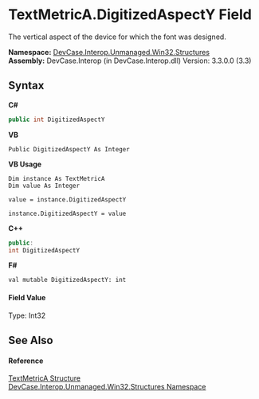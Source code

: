 # TextMetricA.DigitizedAspectY Field
 

The vertical aspect of the device for which the font was designed.

**Namespace:**&nbsp;<a href="N_DevCase_Interop_Unmanaged_Win32_Structures">DevCase.Interop.Unmanaged.Win32.Structures</a><br />**Assembly:**&nbsp;DevCase.Interop (in DevCase.Interop.dll) Version: 3.3.0.0 (3.3)

## Syntax

**C#**<br />
``` C#
public int DigitizedAspectY
```

**VB**<br />
``` VB
Public DigitizedAspectY As Integer
```

**VB Usage**<br />
``` VB Usage
Dim instance As TextMetricA
Dim value As Integer

value = instance.DigitizedAspectY

instance.DigitizedAspectY = value
```

**C++**<br />
``` C++
public:
int DigitizedAspectY
```

**F#**<br />
``` F#
val mutable DigitizedAspectY: int
```


#### Field Value
Type: Int32

## See Also


#### Reference
<a href="T_DevCase_Interop_Unmanaged_Win32_Structures_TextMetricA">TextMetricA Structure</a><br /><a href="N_DevCase_Interop_Unmanaged_Win32_Structures">DevCase.Interop.Unmanaged.Win32.Structures Namespace</a><br />